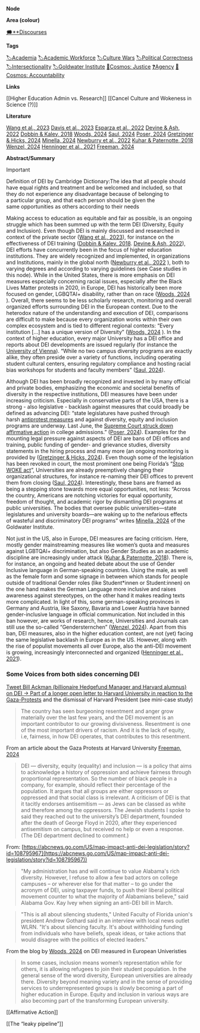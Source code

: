 **Node**

**Area (colour)**

[🗯️**Discourses](https://lean-sphynx-49b.notion.site/Discourses-ab06ed1436054e5b9bf0c0af92149114?pvs=21)

**Tags**

[🏷️Academia](https://lean-sphynx-49b.notion.site/Academia-11bd23c278674ec6843b89f1af801c4d?pvs=21) [🏷️Academic Workforce](https://lean-sphynx-49b.notion.site/Academic-Workforce-14c2434af32e41c190a68c92b02ddf42?pvs=21) [🏷️Culture Wars](https://lean-sphynx-49b.notion.site/Culture-Wars-1bf517d6bcea44c8ae70185aa3cf4425?pvs=21) [🏷️Political Correctness](https://lean-sphynx-49b.notion.site/Political-Correctness-9fe48f68a2f04747bb91821f56b246db?pvs=21) [🏷️Intersectionality](https://lean-sphynx-49b.notion.site/Intersectionality-741e1744f5c5495181f7dd28994011f9?pvs=21) [🏷️Goldwater Institute](https://lean-sphynx-49b.notion.site/Goldwater-Institute-94095b659a954fea9f31450681c05413?pvs=21) [🌌Cosmos: Justice](https://lean-sphynx-49b.notion.site/Cosmos-Justice-e69b4d55d9594bd5be91fcae75164fac?pvs=21) [❓Agency](https://lean-sphynx-49b.notion.site/Kind-11587210186680929d30e9ac15b3534c?pvs=21) [🌌Cosmos: Accountability](https://lean-sphynx-49b.notion.site/Cosmos-Accountability-d4c5602b14234f37b493f1133e177038?pvs=21)

**Links**

[[Higher Education Admin vs. Research]] [[Cancel Culture and Wokeness in Science (?)]]

**Literature**

[Wang et al., 2023](https://lean-sphynx-49b.notion.site/Wang-et-al-2023-fdc31043c8c8489ebcab9797ae5e9353?pvs=21) [Davis et al., 2023](https://lean-sphynx-49b.notion.site/Davis-et-al-2023-9bbf7b2abd914cf79e1fdef8dae2be47?pvs=21) [Esparza et al., 2022](https://lean-sphynx-49b.notion.site/Esparza-et-al-2022-3a9512efd34b426ab5f64b0695e9f89a?pvs=21) [Devine & Ash, 2022](https://lean-sphynx-49b.notion.site/Devine-Ash-2022-cfcecc38c96c44ea934586ba75858a6e?pvs=21) [Dobbin & Kalev, 2018](https://lean-sphynx-49b.notion.site/Dobbin-Kalev-2018-bb99bfc3505145f29796064782d562e6?pvs=21) [Woods, 2024](https://lean-sphynx-49b.notion.site/Woods-2024-38b96287a1cd4079acc415fc6bc68f05?pvs=21) [Saul, 2024](https://lean-sphynx-49b.notion.site/Saul-2024-17331a603cc64b659d2f8689cd0e4df2?pvs=21) [Poser, 2024](https://lean-sphynx-49b.notion.site/Poser-2024-2826cdc5bfc24015b1f81f8598680d6c?pvs=21) [Gretzinger & Hicks, 2024](https://lean-sphynx-49b.notion.site/Gretzinger-Hicks-2024-a0f2623fd8574a609809a03f7253ad2c?pvs=21) [Minella, 2024](https://lean-sphynx-49b.notion.site/Minella-2024-1cf0a4aa47744a3e9e28ad82d537ebc9?pvs=21) [Newburry et al., 2022](https://lean-sphynx-49b.notion.site/Newburry-et-al-2022-8fef95384a4f473f8af78d35b988786c?pvs=21) [Kuhar & Paternotte, 2018](https://lean-sphynx-49b.notion.site/Kuhar-Paternotte-2018-8228afcd43d746cfad8055652fdb147a?pvs=21) [Wenzel, 2024](https://lean-sphynx-49b.notion.site/Wenzel-2024-f62a525fae344d7aa44fd4fbf239aec9?pvs=21) [Henninger et al., 2021](https://lean-sphynx-49b.notion.site/Henninger-et-al-2021-ea30d1961fd347a484ac59da1ad6d478?pvs=21) [Freeman, 2024](https://lean-sphynx-49b.notion.site/Freeman-2024-61eb44dd3a2c49cc849247173474a901?pvs=21)

**Abstract/Summary**

> [!important]  
> Definition of DEI by Cambridge Dictionary:The idea that all people should have equal rights and treatment and be welcomed and included, so that they do not experience any disadvantage because of belonging to a particular group, and that each person should be given the same opportunities as others according to their needs  

Making access to education as equitable and fair as possible, is an ongoing struggle which has been summed up with the term DEI (Diversity, Equity and Inclusion). Even though DEI is mainly discussed and researched in context of the private sector ([Wang et al., 2023](https://lean-sphynx-49b.notion.site/Wang-et-al-2023-fdc31043c8c8489ebcab9797ae5e9353?pvs=21)), for instance on the effectiveness of DEI training ([Dobbin & Kalev, 2018](https://lean-sphynx-49b.notion.site/Dobbin-Kalev-2018-bb99bfc3505145f29796064782d562e6?pvs=21). [Devine & Ash, 2022](https://lean-sphynx-49b.notion.site/Devine-Ash-2022-cfcecc38c96c44ea934586ba75858a6e?pvs=21)), DEI efforts have concurrently been in the focus of higher education institutions. They are widely recognized and implemented, in organizations and Institutions, mainly in the global north ([Newburry et al., 2022](https://lean-sphynx-49b.notion.site/Newburry-et-al-2022-8fef95384a4f473f8af78d35b988786c?pvs=21) ), both to varying degrees and according to varying guidelines (see Case studies in this node). While in the United States, there is more emphasis on DEI measures especially concerning racial issues, especially after the Black Lives Matter protests in 2020, in Europe, DEI has historically been more focused on gender, LGBQTAI+ disability, rather than on race ([Woods, 2024](https://lean-sphynx-49b.notion.site/Woods-2024-38b96287a1cd4079acc415fc6bc68f05?pvs=21) ). Overall, there seems to be less scholarly research, monitoring and overall organized efforts surrounding DEI in the European context. Due to the heterodox nature of the understanding and execution of DEI, comparisons are difficult to make because every organization works within their own complex ecosystem and is tied to different regional contexts: “Every institution […] has a unique version of Diversity” ([Woods, 2024](https://lean-sphynx-49b.notion.site/Woods-2024-38b96287a1cd4079acc415fc6bc68f05?pvs=21) ). In the context of higher education, every major University has a DEI office and reports about DEI developments are issued regularly (for instance the [University of Vienna](https://personalwesen.univie.ac.at/en/culture-equality/overview/)). “While no two campus diversity programs are exactly alike, they often preside over a variety of functions, including operating student cultural centers, ensuring regulatory compliance and hosting racial bias workshops for students and faculty members” ([Saul, 2024](https://lean-sphynx-49b.notion.site/Saul-2024-17331a603cc64b659d2f8689cd0e4df2?pvs=21)).

Although DEI has been broadly recognized and invested in by many official and private bodies, emphasizing the economic and societal benefits of diversity in the respective institutions, DEI measures have been under increasing criticism. Especially in conservative parts of the USA, there is a strong - also legislative - backlash against measures that could broadly be defined as advancing DEI: “state legislatures have pushed through harsh [antiprotest measures](https://www.nytimes.com/2021/04/21/us/politics/republican-anti-protest-laws.html) and against diversity, equity and inclusion programs are underway. Last June, the [Supreme Court struck down affirmative action](https://www.nytimes.com/live/2023/06/29/us/affirmative-action-supreme-court) in college admissions.” ([Poser, 2024](https://lean-sphynx-49b.notion.site/Poser-2024-2826cdc5bfc24015b1f81f8598680d6c?pvs=21)). Examples for the mounting legal pressure against aspects of DEI are bans of DEI offices and training, public funding of gender- and grievance studies, diversity statements in the hiring process and many more (an ongoing monitoring is provided by ([Gretzinger & Hicks, 2024](https://lean-sphynx-49b.notion.site/Gretzinger-Hicks-2024-a0f2623fd8574a609809a03f7253ad2c?pvs=21)). Even though some of the legislation has been revoked in court, the most prominent one being Florida’s “[Stop WOKE act](https://flsenate.gov/Session/Bill/2022/148/BillText/Filed/HTML)”, Universities are already preemptively changing their organizational structures, for instance re-naming their DEI offices to prevent them from closing ([Saul, 2024](https://lean-sphynx-49b.notion.site/Saul-2024-17331a603cc64b659d2f8689cd0e4df2?pvs=21)). Interestingly, these bans are framed as being a stepping stone towards more equal opportunities, not less: “Across the country, Americans are notching victories for equal opportunity, freedom of thought, and academic rigor by dismantling DEI programs at public universities. The bodies that oversee public universities—state legislatures and university boards—are waking up to the nefarious effects of wasteful and discriminatory DEI programs” writes [Minella, 2024](https://lean-sphynx-49b.notion.site/Minella-2024-1cf0a4aa47744a3e9e28ad82d537ebc9?pvs=21) of the Goldwater Institute.

Not just in the US, also in Europe, DEI measures are facing criticism. Here, mostly gender mainstreaming measures like women’s quota and measures against LGBTQAI+ discrimination, but also Gender Studies as an academic discipline are increasingly under attack ([Kuhar & Paternotte, 2018](https://lean-sphynx-49b.notion.site/Kuhar-Paternotte-2018-8228afcd43d746cfad8055652fdb147a?pvs=21)). There is, for instance, an ongoing and heated debate about the use of Gender Inclusive language in German-speaking countries. Using the male, as well as the female form and some signage in between which stands for people outside of traditional Gender roles (like Student*innen or Student:innen) on the one hand makes the German Language more inclusive and raises awareness against stereotypes, on the other hand it makes reading texts more complicated. In light of this, some german-speaking provinces in Germany and Austria, like Saxony, Bavaria and Lower Austria have banned gender-inclusive language in official communication. Not included in this ban however, are works of research, hence, Universities and Journals can still use the so-called “Gendersternchen” ([Wenzel, 2024](https://lean-sphynx-49b.notion.site/Wenzel-2024-f62a525fae344d7aa44fd4fbf239aec9?pvs=21)). Apart from this ban, DEI measures, also in the higher education context, are not (yet) facing the same legislative backlash in Europe as in the US. However, along with the rise of populist movements all over Europe, also the anti-DEI movement is growing, increasingly interconnected and organized ([Henninger et al., 2021](https://lean-sphynx-49b.notion.site/Henninger-et-al-2021-ea30d1961fd347a484ac59da1ad6d478?pvs=21)).

  

### Some Voices from both sides concerning DEI

  

[Tweet Bill Ackman (billionaire Hedgefund Manager and Harvard alumnus) on DEI → Part of a longer open letter to Harvard University in reaction to the Gaza-Protests](https://x.com/BillAckman/status/1742441534627184760) and the dismissal of Harvard President (see mini-case study)

> The country has seen burgeoning resentment and anger grow materially over the last few years, and the DEI movement is an important contributor to our growing divisiveness. Resentment is one of the most important drivers of racism. And it is the lack of equity, i.e, fairness, in how DEI operates, that contributes to this resentment.

  

From an article about the Gaza Protests at Harvard University [Freeman, 2024](https://lean-sphynx-49b.notion.site/Freeman-2024-61eb44dd3a2c49cc849247173474a901?pvs=21)

> DEI — diversity, equity (equality) and inclusion — is a policy that aims to acknowledge a history of oppression and achieve fairness through proportional representation. So the number of black people in a company, for example, should reflect their percentage of the population. It argues that all groups are either oppressors or oppressed and that social class is irrelevant. A criticism of DEI is that it tacitly endorses antisemitism — as Jews can be classed as white and therefore among the oppressors. The Jewish students I spoke to said they reached out to the university’s DEI department, founded after the death of George Floyd in 2020, after they experienced antisemitism on campus, but received no help or even a response. (The DEI department declined to comment.)

  

From: [https://abcnews.go.com/US/map-impact-anti-dei-legislation/story?id=108795967](https://abcnews.go.com/US/map-impact-anti-dei-legislation/story?id=108795967))

> "My administration has and will continue to value Alabama's rich diversity. However, I refuse to allow a few bad actors on college campuses – or wherever else for that matter – to go under the acronym of DEI, using taxpayer funds, to push their liberal political movement counter to what the majority of Alabamians believe," said Alabama Gov. Kay Ivey when signing an anti-DEI bill in March.

  

> "This is all about silencing students," United Faculty of Florida union's president Andrew Gothard said in an interview with local news outlet WLRN. "It's about silencing faculty. It's about withholding funding from individuals who have beliefs, speak ideas, or take actions that would disagree with the politics of elected leaders."

  

From the blog by [Woods, 2024](https://lean-sphynx-49b.notion.site/Woods-2024-38b96287a1cd4079acc415fc6bc68f05?pvs=21) on DEI measured in European Univeristies

> In some cases, inclusion means women’s representation while for others, it is allowing refugees to join their student population. In the general sense of the word diversity, European universities are already there. Diversity beyond meaning variety and in the sense of providing services to underrepresented groups is slowly becoming a part of higher education in Europe. Equity and inclusion in various ways are also becoming part of the transforming European university.

  

[[Affirmative Action]]

[[The “leaky pipeline”]]